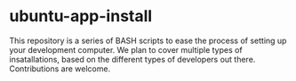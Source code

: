 # ubuntu-app-install
This repository is a series of BASH scripts to ease the process of setting up your development computer. We plan to cover multiple types of insatallations, based on the different types of developers out there. Contributions are welcome.

